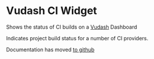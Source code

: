 # Vudash CI Widget

Shows the status of CI builds on a [Vudash](https://npmjs.org/vudash) Dashboard

Indicates project build status for a number of CI providers.

Documentation has moved [to github](https://vudash.com#ci-widget)